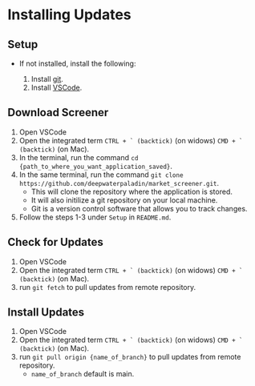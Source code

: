 # Installing Updates

## Setup

- If not installed, install the following:

    1. Install [git](https://git-scm.com/downloads).
    1. Install [VSCode](https://code.visualstudio.com/download).

## Download Screener

1. Open VSCode
1. Open the integrated term ```CTRL + ` (backtick)``` (on widows) ```CMD + ` (backtick)``` (on Mac).
1. In the terminal, run the command `cd {path_to_where_you_want_application_saved}`.
1. In the same terminal, run the command `git clone https://github.com/deepwaterpaladin/market_screener.git`.
    - This will clone the repository where the application is stored.
    - It will also initilize a git repository on your local machine.
    - Git is a version control software that allows you to track changes.
1. Follow the steps 1-3 under `Setup` in `README.md`.

## Check for Updates

1. Open VSCode
1. Open the integrated term ```CTRL + ` (backtick)``` (on widows) ```CMD + ` (backtick)``` (on Mac).
1. run `git fetch` to pull updates from remote repository.

## Install Updates

1. Open VSCode
1. Open the integrated term ```CTRL + ` (backtick)``` (on widows) ```CMD + ` (backtick)``` (on Mac).
1. run `git pull origin {name_of_branch}` to pull updates from remote repository.
    - `name_of_branch` default is main.
